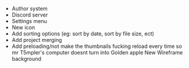 - Author system
- Discord server
- Settings menu
- New icon
- Add sorting options (eg: sort by date, sort by file size, ect)
- Add project merging
- Add preloading/not make the thumbnails fucking reload every time so mr T5mpler's computer doesnt turn into Golden apple New Wireframe background